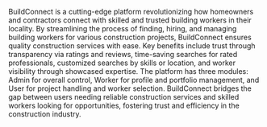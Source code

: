 BuildConnect is a cutting-edge platform revolutionizing how homeowners and contractors connect with skilled and trusted building workers in their locality. By streamlining the process of finding, hiring, and managing building workers for various construction projects, BuildConnect ensures quality construction services with ease. Key benefits include trust through transparency via ratings and reviews, time-saving searches for rated professionals, customized searches by skills or location, and worker visibility through showcased expertise. The platform has three modules: Admin for overall control, Worker for profile and portfolio management, and User for project handling and worker selection. BuildConnect bridges the gap between users needing reliable construction services and skilled workers looking for opportunities, fostering trust and efficiency in the construction industry.

